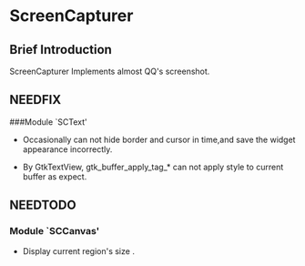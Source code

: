 
ScreenCapturer
==============


Brief Introduction
------------------

ScreenCapturer Implements almost QQ's screenshot.




NEEDFIX
-------

###Module `SCText'

* Occasionally can not hide border and cursor in time,and save the widget appearance incorrectly.

* By GtkTextView, gtk_buffer_apply_tag_* can not apply style to current buffer as expect.




NEEDTODO
--------

### Module `SCCanvas'

* Display current region's size .

